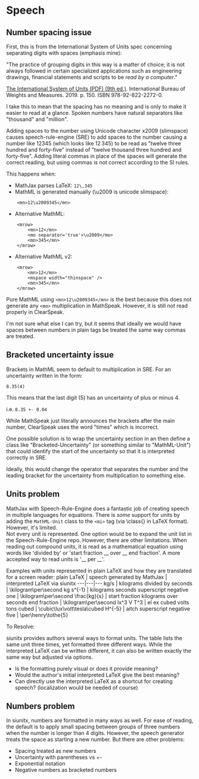 # Speech

## Number spacing issue

First, this is from the International System of Units spec concerning 
separating digits with spaces (emphasis mine):

"The practice of grouping digits in this way is a matter of choice; it 
is not always followed in certain specialized applications such as 
engineering drawings, financial statements and scripts to be 
*read by a computer*."

[The International System of Units (PDF) (9th ed.)](https://www.bipm.org/utils/common/pdf/si-brochure/SI-Brochure-9.pdf). International 
Bureau of Weights and Measures. 2019. p. 150. ISBN 978-92-822-2272-0.

I take this to mean that the spacing has no meaning and is only to make
it easier to read at a glance. Spoken numbers have natural separators like
"thousand" and "million".

Adding spaces to the number using Unicode character x2009 (slimspace) 
causes speech-rule-engine (SRE) to add spaces to the number causing a 
number like 12345 (which looks like 12&#x2009;345) to be read 
as "twelve three hundred and forty-five" instead of "twelve thousand 
three hundred and forty-five".  Adding literal commas in 
place of the spaces will generate the correct reading, but using 
commas is not correct according to the SI rules.

This happens when:
- MathJax parses LaTeX:  `12\,345`
- MathML is generated manually (\u2009 is unicode slimspace):
```
    <mn>12\u2009345</mn>
```
- Alternative MathML:
```
    <mrow>
        <mn>12</mn>
        <mo separator='true'>\u2009</mo>
        <mn>345</mn>
    </mrow>
```
- Alternative MathML v2:
```
    <mrow>
        <mn>12</mn>
        <mspace width="thinspace" />
        <mn>345</mn>
    </mrow>
```

Pure MathML using `<mn>12\u2009345</mn>` is the best because this 
does not generate any `<mo>` multiplication in MathSpeak.  However,
it is still not read properly in ClearSpeak.

I'm not sure what else I can try, but it seems that ideally we would have
spaces between numbers in plain <mn> tags be treated the same way
commas are treated.

## Bracketed uncertainty issue

Brackets in MathML seem to default to multiplication in SRE.  For an 
uncertainty written in the form: 

`8.35(4)`

This means that the last digit (5) has an uncertainty of plus or 
minus 4. 

i.e. `8.35 +- 0.04`

While MathSpeak just literally announces the brackets after the main number,
ClearSpeak uses the word "times" which is incorrect.

One possible solution is to wrap the uncertainty section in an <mrow> 
then define a class like "Bracketed-Uncertainty" 
(or something similar to "MathML-Unit") that could identify the 
start of the uncertainty so that it is interpreted correctly in SRE.

Ideally, this would change the operator that separates the number and 
the leading bracket for the uncertainty from multiplication to something 
else.

## Units problem

MathJax with Speech-Rule-Engine does a fantastic job of creating speech in multiple 
languages for equations.  There is *some* support for units by adding the `MathML-Unit` 
class to the `<mi>` tag (via \class{} in LaTeX format).  However, it's limited.  
Not every unit is represented.  One option would be to expand the unit list in the
Speech-Rule-Engine repo.  However, there are other limitations.  When reading out
compound units, it is read as a mathematical equation using words like 'divided by' 
or 'start fraction __ over __ end fraction'.  A more accepted way to read units
is '__ per __'.


Examples with units represented in plain LaTeX and how they are translated for a 
screen reader:
plain LaTeX | speech generated by MathJax                           | interpreted LaTeX via siunitx
---|---|---
kg/s        | kilograms divided by seconds                          | \kilogram\per\second 
kg s^{-1}   | kilograms seconds superscript negative one            | \kilogram\per\second
\frac{kg}{s} | start fraction kilograms over seconds end fraction   | \kilogram\per\second
lx^3 V T^3  | el ex cubed volts tons cubed                          | \cubic\lux\volt\tesla\cubed
H^{-5}      | aitch superscript negative five                       | \per\henry\tothe{5}

To Resolve:

siunitx provides authors several ways to format units.  The table lists the same 
unit three times,  yet formatted three different ways.  While the interpreted LaTeX
can be written different, it can also be written exactly the same way but adjusted
via options.  

- Is the formatting purely visual or does it provide meaning?  
- Would the author's initial interpreted LaTeX give the best meaning?  
- Can directly use the interpreted LaTeX as a shortcut for creating speech?  (localization would be needed of course)

## Numbers problem

In siunitx, numbers are formatted in many ways as well.  For ease of reading, the default
is to apply small spacing between groups of three numbers when the number is longer than 4 digits.
However, the speech generator treats the space as starting a new number.  But there are other problems:

- Spacing treated as new numbers
- Uncertainty with parentheses vs +- 
- Exponential notation
- Negative numbers as bracketed numbers


